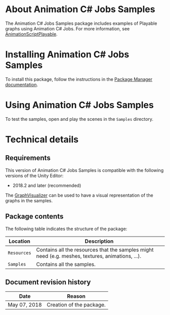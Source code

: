 # About Animation C# Jobs Samples

The Animation C# Jobs Samples package includes examples of Playable graphs
using Animation C# Jobs. For more information, see
[AnimationScriptPlayable](https://docs.unity3d.com/ScriptReference/Experimental.Animations.AnimationScriptPlayable.html).

# Installing Animation C# Jobs Samples

To install this package, follow the instructions in the
[Package Manager documentation](https://docs.unity3d.com/Packages/com.unity.package-manager-ui@latest/index.html). 

# Using Animation C# Jobs Samples

To test the samples, open and play the scenes in the `Samples` directory.

# Technical details

## Requirements

This version of Animation C# Jobs Samples is compatible with the following versions of the Unity Editor:

* 2018.2 and later (recommended)

The [GraphVisualizer](https://github.com/Unity-Technologies/graph-visualizer)
can be used to have a visual representation of the graphs in the samples.

## Package contents

The following table indicates the structure of the package:

|Location|Description|
|---|---|
|`Resources`|Contains all the resources that the samples might need (e.g. meshes, textures, animations, ...).|
|`Samples`|Contains all the samples.|

## Document revision history
 
|Date|Reason|
|---|---|
|May 07, 2018|Creation of the package.|
